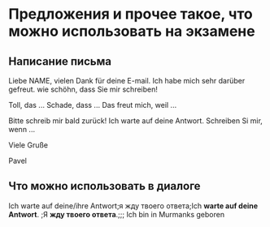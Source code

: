 # Предложения и прочее такое, что можно использовать на экзамене

## Написание письма

Liebe NAME,
vielen Dank für deine E-mail. Ich habe mich sehr darüber gefreut.
wie schöhn, dass Sie mir schreiben!

Toll, das ...
Schade, dass ...
Das freut mich, weil ...

Bitte schreib mir bald zurück!
Ich warte auf deine Antwort.
Schreiben Si mir, wenn ...

Viele Gruße

Pavel

## Что можно использовать в диалоге

Ich warte auf deine/ihre Antwort;я жду твоего ответа;Ich <b>warte auf deine Antwort</b>. ;Я <b>жду твоего ответа</b>.;;;
Ich bin in Murmanks geboren